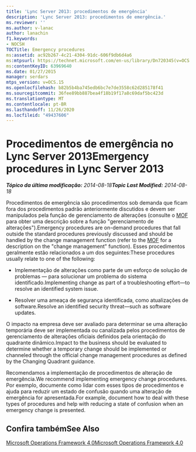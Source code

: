 ```yaml
---
title: 'Lync Server 2013: procedimentos de emergência'
description: 'Lync Server 2013: procedimentos de emergência.'
ms.reviewer: ''
ms.author: v-lanac
author: lanachin
f1.keywords:
- NOCSH
TOCTitle: Emergency procedures
ms:assetid: ac92b267-4c21-4304-91dc-606f9db6d4a6
ms:mtpsurl: https://technet.microsoft.com/en-us/library/Dn720345(v=OCS.15)
ms:contentKeyID: 63969640
ms.date: 01/27/2015
manager: serdars
mtps_version: v=OCS.15
ms.openlocfilehash: b82b5b4ba745edb6bc7e7de3558c62d285178f41
ms.sourcegitcommit: 36fee89bb887bea4f18b19f17a8c69daf5bc423d
ms.translationtype: MT
ms.contentlocale: pt-BR
ms.lasthandoff: 11/26/2020
ms.locfileid: "49437606"
---
```

# <a name="emergency-procedures-in-lync-server-2013"></a><span data-ttu-id="50751-103">Procedimentos de emergência no Lync Server 2013</span><span class="sxs-lookup"><span data-stu-id="50751-103">Emergency procedures in Lync Server 2013</span></span>

<div data-xmlns="http://www.w3.org/1999/xhtml">

<div class="topic" data-xmlns="http://www.w3.org/1999/xhtml" data-msxsl="urn:schemas-microsoft-com:xslt" data-cs="https://msdn.microsoft.com/">

<div data-asp="https://msdn2.microsoft.com/asp">



</div>

<div id="mainSection">

<div id="mainBody"><span data-ttu-id="50751-104">

<span> </span></span><span class="sxs-lookup"><span data-stu-id="50751-104">

<span> </span></span></span>

<span data-ttu-id="50751-105">_**Tópico da última modificação:** 2014-08-18_</span><span class="sxs-lookup"><span data-stu-id="50751-105">_**Topic Last Modified:** 2014-08-18_</span></span>

<span data-ttu-id="50751-106">Procedimentos de emergência são procedimentos sob demanda que ficam fora dos procedimentos padrão anteriormente discutidos e devem ser manipulados pela função de gerenciamento de alterações (consulte o [MOF](https://go.microsoft.com/fwlink/p/?linkid=40939) para obter uma descrição sobre a função "gerenciamento de alterações").</span><span class="sxs-lookup"><span data-stu-id="50751-106">Emergency procedures are on-demand procedures that fall outside the standard procedures previously discussed and should be handled by the change management function (refer to the [MOF](https://go.microsoft.com/fwlink/p/?linkid=40939) for a description on the "change management" function).</span></span> <span data-ttu-id="50751-107">Esses procedimentos geralmente estão relacionados a um dos seguintes:</span><span class="sxs-lookup"><span data-stu-id="50751-107">These procedures usually relate to one of the following:</span></span>

  - <span data-ttu-id="50751-108">Implementação de alterações como parte de um esforço de solução de problemas — para solucionar um problema do sistema identificado.</span><span class="sxs-lookup"><span data-stu-id="50751-108">Implementing change as part of a troubleshooting effort—to resolve an identified system issue.</span></span>

  - <span data-ttu-id="50751-109">Resolver uma ameaça de segurança identificada, como atualizações de software.</span><span class="sxs-lookup"><span data-stu-id="50751-109">Resolve an identified security threat—such as software updates.</span></span>

<span data-ttu-id="50751-110">O impacto na empresa deve ser avaliado para determinar se uma alteração temporária deve ser implementada ou canalizada pelos procedimentos de gerenciamento de alterações oficiais definidos pela orientação do quadrante dinâmico.</span><span class="sxs-lookup"><span data-stu-id="50751-110">Impact to the business should be evaluated to determine whether a temporary change should be implemented or channeled through the official change management procedures as defined by the Changing Quadrant guidance.</span></span>

<span data-ttu-id="50751-111">Recomendamos a implementação de procedimentos de alteração de emergência.</span><span class="sxs-lookup"><span data-stu-id="50751-111">We recommend implementing emergency change procedures.</span></span> <span data-ttu-id="50751-112">Por exemplo, documente como lidar com esses tipos de procedimentos e ajuda para reduzir um estado de confusão quando uma alteração de emergência for apresentada.</span><span class="sxs-lookup"><span data-stu-id="50751-112">For example, document how to deal with these types of procedures and help with reducing a state of confusion when an emergency change is presented.</span></span>

<div>

## <a name="see-also"></a><span data-ttu-id="50751-113">Confira também</span><span class="sxs-lookup"><span data-stu-id="50751-113">See Also</span></span>


[<span data-ttu-id="50751-114">Microsoft Operations Framework 4,0</span><span class="sxs-lookup"><span data-stu-id="50751-114">Microsoft Operations Framework 4.0</span></span>](https://go.microsoft.com/fwlink/p/?linkid=40939)  
  

<span data-ttu-id="50751-115"></div>

</div>

<span> </span>

</div>

</div>

</span><span class="sxs-lookup"><span data-stu-id="50751-115"></div>

</div>

<span> </span>

</div>

</div>

</span></span></div>

